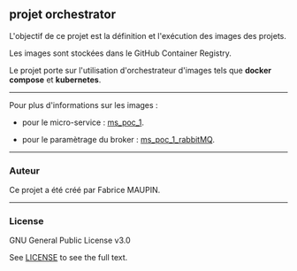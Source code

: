 
## projet orchestrator

L'objectif de ce projet est la définition et l'exécution des images des projets.

Les images sont stockées dans le GitHub Container Registry.

Le projet porte sur l'utilisation d'orchestrateur d'images tels que **docker compose** et **kubernetes**.

***

Pour plus d'informations sur les images :

* pour le micro-service : [ms_poc_1](https://github.com/fmaupin/ms_poc_1).

* pour le paramètrage du broker : [ms_poc_1_rabbitMQ](https://github.com/fmaupin/ms_poc_1_rabbitMQ).

***

### Auteur

Ce projet a été créé par Fabrice MAUPIN.

***

### License

GNU General Public License v3.0

See [LICENSE](  https://github.com/fmaupin/ms_poc_1_rabbitMQ/blob/master/LICENSE  ) to see the full text.



